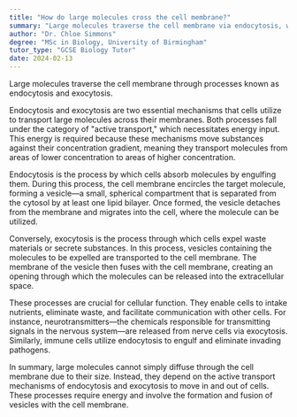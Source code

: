 ```yaml
---
title: "How do large molecules cross the cell membrane?"
summary: "Large molecules traverse the cell membrane via endocytosis, where they are engulfed by the cell, and exocytosis, where they are expelled from the cell."
author: "Dr. Chloe Simmons"
degree: "MSc in Biology, University of Birmingham"
tutor_type: "GCSE Biology Tutor"
date: 2024-02-13
---
```


Large molecules traverse the cell membrane through processes known as endocytosis and exocytosis.

Endocytosis and exocytosis are two essential mechanisms that cells utilize to transport large molecules across their membranes. Both processes fall under the category of "active transport," which necessitates energy input. This energy is required because these mechanisms move substances against their concentration gradient, meaning they transport molecules from areas of lower concentration to areas of higher concentration.

Endocytosis is the process by which cells absorb molecules by engulfing them. During this process, the cell membrane encircles the target molecule, forming a vesicle—a small, spherical compartment that is separated from the cytosol by at least one lipid bilayer. Once formed, the vesicle detaches from the membrane and migrates into the cell, where the molecule can be utilized.

Conversely, exocytosis is the process through which cells expel waste materials or secrete substances. In this process, vesicles containing the molecules to be expelled are transported to the cell membrane. The membrane of the vesicle then fuses with the cell membrane, creating an opening through which the molecules can be released into the extracellular space.

These processes are crucial for cellular function. They enable cells to intake nutrients, eliminate waste, and facilitate communication with other cells. For instance, neurotransmitters—the chemicals responsible for transmitting signals in the nervous system—are released from nerve cells via exocytosis. Similarly, immune cells utilize endocytosis to engulf and eliminate invading pathogens.

In summary, large molecules cannot simply diffuse through the cell membrane due to their size. Instead, they depend on the active transport mechanisms of endocytosis and exocytosis to move in and out of cells. These processes require energy and involve the formation and fusion of vesicles with the cell membrane.
    
